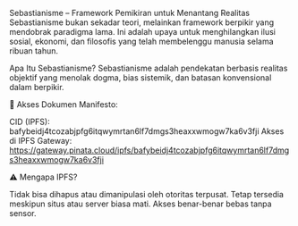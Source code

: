 Sebastianisme – Framework Pemikiran untuk Menantang Realitas
Sebastianisme bukan sekadar teori, melainkan framework berpikir yang mendobrak paradigma lama. Ini adalah upaya untuk menghilangkan ilusi sosial, ekonomi, dan filosofis yang telah membelenggu manusia selama ribuan tahun.

Apa Itu Sebastianisme?
Sebastianisme adalah pendekatan berbasis realitas objektif yang menolak dogma, bias sistemik, dan batasan konvensional dalam berpikir. 

📜 Akses Dokumen Manifesto:

CID (IPFS): bafybeidj4tcozabjpfg6itqwymrtan6lf7dmgs3heaxxwmogw7ka6v3fji
Akses di IPFS Gateway:
https://gateway.pinata.cloud/ipfs/bafybeidj4tcozabjpfg6itqwymrtan6lf7dmgs3heaxxwmogw7ka6v3fji

⚠ Mengapa IPFS?

Tidak bisa dihapus atau dimanipulasi oleh otoritas terpusat.
Tetap tersedia meskipun situs atau server biasa mati.
Akses benar-benar bebas tanpa sensor.

